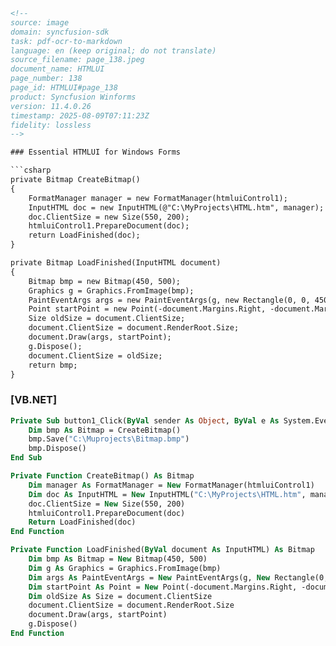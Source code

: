 ```html
<!-- 
source: image
domain: syncfusion-sdk
task: pdf-ocr-to-markdown
language: en (keep original; do not translate)
source_filename: page_138.jpeg
document_name: HTMLUI
page_number: 138
page_id: HTMLUI#page_138
product: Syncfusion Winforms
version: 11.4.0.26
timestamp: 2025-08-09T07:11:23Z
fidelity: lossless
-->

### Essential HTMLUI for Windows Forms

```csharp
private Bitmap CreateBitmap()
{
    FormatManager manager = new FormatManager(htmluiControl1);
    InputHTML doc = new InputHTML(@"C:\MyProjects\HTML.htm", manager);
    doc.ClientSize = new Size(550, 200);
    htmluiControl1.PrepareDocument(doc);
    return LoadFinished(doc);
}

private Bitmap LoadFinished(InputHTML document)
{
    Bitmap bmp = new Bitmap(450, 500);
    Graphics g = Graphics.FromImage(bmp);
    PaintEventArgs args = new PaintEventArgs(g, new Rectangle(0, 0, 450, 500));
    Point startPoint = new Point(-document.Margins.Right, -document.Margins.Top);
    Size oldSize = document.ClientSize;
    document.ClientSize = document.RenderRoot.Size;
    document.Draw(args, startPoint);
    g.Dispose();
    document.ClientSize = oldSize;
    return bmp;
}
```

### [VB.NET]

```vb
Private Sub button1_Click(ByVal sender As Object, ByVal e As System.EventArgs)
    Dim bmp As Bitmap = CreateBitmap()
    bmp.Save("C:\Muprojects\Bitmap.bmp")
    bmp.Dispose()
End Sub

Private Function CreateBitmap() As Bitmap
    Dim manager As FormatManager = New FormatManager(htmluiControl1)
    Dim doc As InputHTML = New InputHTML("C:\MyProjects\HTML.htm", manager)
    doc.ClientSize = New Size(550, 200)
    htmluiControl1.PrepareDocument(doc)
    Return LoadFinished(doc)
End Function

Private Function LoadFinished(ByVal document As InputHTML) As Bitmap
    Dim bmp As Bitmap = New Bitmap(450, 500)
    Dim g As Graphics = Graphics.FromImage(bmp)
    Dim args As PaintEventArgs = New PaintEventArgs(g, New Rectangle(0, 0, 450, 500))
    Dim startPoint As Point = New Point(-document.Margins.Right, -document.Margins.Top)
    Dim oldSize As Size = document.ClientSize
    document.ClientSize = document.RenderRoot.Size
    document.Draw(args, startPoint)
    g.Dispose()
End Function
```

<!-- tags: [Syncfusion Winforms, HTMLUI] keywords: [HTMLUI, Windows Forms, Bitmap, Graphics, PaintEventArgs, FormatManager, InputHTML, Document Rendering, Code Examples] -->
```